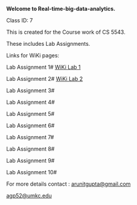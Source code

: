 <b>Welcome to Real-time-big-data-analytics.</b>

Class ID: 7

This is created for the Course work of CS 5543.

These includes Lab Assignments.

Links for WiKi pages:

Lab Assignment 1# <a href="https://github.com/arunitgupta/Real-time-big-data-analytics/wiki/Lab-Assignment-1"> WiKi Lab 1</a>

Lab Assignment 2# <a href="https://github.com/arunitgupta/Real-time-big-data-analytics/wiki/Lab-Assignment-2"> WiKi Lab 2</a>

Lab Assignment 3#

Lab Assignment 4#

Lab Assignment 5#

Lab Assignment 6#

Lab Assignment 7#

Lab Assignment 8#

Lab Assignment 9#

Lab Assignment 10#

For more details contact : arunitgupta@gmail.com

agp52@umkc.edu
